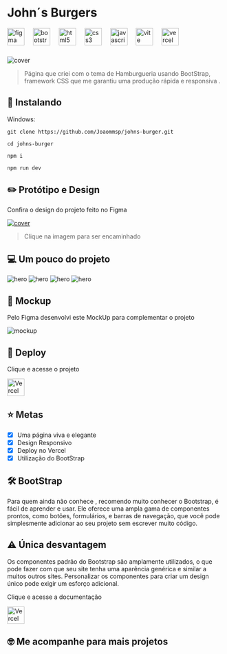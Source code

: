 # John´s Burgers

<div align="left">
  <img src="https://cdn.jsdelivr.net/gh/devicons/devicon/icons/figma/figma-original.svg" height="40" alt="figma logo"  />
  <img width="12" />
  <img src="https://cdn.jsdelivr.net/gh/devicons/devicon/icons/bootstrap/bootstrap-original.svg" height="40" alt="bootstrap logo"  />
    <img width="12" />

  <img src="https://cdn.jsdelivr.net/gh/devicons/devicon/icons/html5/html5-original.svg" height="40" alt="html5 logo"  />
  <img width="12" />
  <img src="https://cdn.jsdelivr.net/gh/devicons/devicon/icons/css3/css3-original.svg" height="40" alt="css3 logo"  />
        <img width="12" />
  <img src="https://cdn.jsdelivr.net/gh/devicons/devicon/icons/javascript/javascript-original.svg" height="40" alt="javascript logo"  />
    <img width="12" />
  <img src="https://skillicons.dev/icons?i=vite" height="40" alt="vite logo"  />
  <img width="12" />
  <img src="https://skillicons.dev/icons?i=vercel" height="40" alt="vercel logo"  />
</div>

###

<img src="./public/readme/burger-cover.png" alt="cover">

> Página que criei com o tema de Hamburgueria usando BootStrap, framework CSS que me garantiu uma produção rápida e responsiva .

## 🚀 Instalando

Windows:

```
git clone https://github.com/Joaommsp/johns-burger.git
```

```
cd johns-burger
```

```
npm i
```

```
npm run dev
```

## ✏️ Protótipo e Design

<Mockup>Confira o design do projeto feito no Figma

<a  href="https://www.figma.com/design/f8UsUmCg3jb6Yl81SQ12Q9/John%C2%B4s-burger?node-id=0-1&t=65A53hCkWf62Y7yl-1" >
  <img src="./public/readme/Cover.png" alt="cover">
</a>

> Clique na imagem para ser encaminhado

## 💻 Um pouco do projeto

<img src="./public/readme/laptopWithMDPIScreen-1722715456313.jpeg" alt="hero">

<img src="./public/readme/laptopWithMDPIScreen-1722715513720.jpeg" alt="hero">

<img src="./public/readme/laptopWithMDPIScreen-1722728483164.jpeg" alt="hero">

<img src="./public/readme/laptopWithMDPIScreen-1722719161773.jpeg" alt="hero">

## 📱 Mockup

<p>Pelo Figma desenvolvi este MockUp para complementar o projeto</p>

<img src="./public/readme/mockup.png" alt="mockup">

## 🔗 Deploy

Clique e acesse o projeto

<div align="left">
 <a href="https://johns-burger.vercel.app/"><img src="https://skillicons.dev/icons?i=vercel" height="40" alt="Vercel logo"  /></a>
</div>

## ⭐ Metas

- [x] Uma página viva e elegante
- [x] Design Responsivo
- [x] Deploy no Vercel
- [x] Utilização do BootStrap

## 🛠️ BootStrap

<p>Para quem ainda não conhece , recomendo muito conhecer o Bootstrap, é fácil de aprender e usar. Ele oferece uma ampla gama de componentes prontos, como botões, formulários, e barras de navegação, que você pode simplesmente adicionar ao seu projeto sem escrever muito código.<p>

## ⚠️ Única desvantagem

<p>Os componentes padrão do Bootstrap são amplamente utilizados, o que pode fazer com que seu site tenha uma aparência genérica e similar a muitos outros sites. Personalizar os componentes para criar um design único pode exigir um esforço adicional.</p>

Clique e acesse a documentação

<div align="left">
 <a href="https://getbootstrap.com/docs/5.3/getting-started/introduction/"><img src="./public/readme/Bootstrap_logo.svg.png" height="40" alt="Vercel logo"  /></a>
</div>

## 🤓 Me acompanhe para mais projetos

